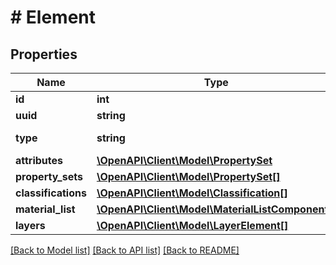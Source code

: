 # # Element

## Properties

Name | Type | Description | Notes
------------ | ------------- | ------------- | -------------
**id** | **int** |  | [readonly]
**uuid** | **string** |  | [optional]
**type** | **string** | IFC type for the element |
**attributes** | [**\OpenAPI\Client\Model\PropertySet**](PropertySet.md) |  | [optional]
**property_sets** | [**\OpenAPI\Client\Model\PropertySet[]**](PropertySet.md) |  | [optional]
**classifications** | [**\OpenAPI\Client\Model\Classification[]**](Classification.md) |  | [optional]
**material_list** | [**\OpenAPI\Client\Model\MaterialListComponent[]**](MaterialListComponent.md) |  | [readonly]
**layers** | [**\OpenAPI\Client\Model\LayerElement[]**](LayerElement.md) |  | [optional]

[[Back to Model list]](../../README.md#models) [[Back to API list]](../../README.md#endpoints) [[Back to README]](../../README.md)
